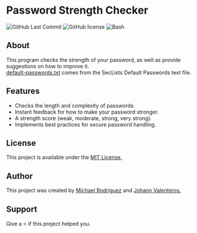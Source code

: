 # Password Strength Checker

![GitHub Last Commit](https://img.shields.io/github/last-commit/michaeldriguez/password-strength-checker)
![GitHub license](https://img.shields.io/github/license/michaeldriguez/password-strength-checker)
![Bash](https://img.shields.io/badge/Bash-4EAA25?logo=gnubash&logoColor=fff)

## About

This program checks the strength of your password, as well as provide suggestions on how to improve it. <br>
[default-passwords.txt](https://github.com/danielmiessler/SecLists/blob/master/Passwords/Default-Credentials/default-passwords.txt) comes from the SecLists Default Passwords text file.

## Features

- Checks the length and complexity of passwords.
- Instant feedback for how to make your password stronger.
- A strength score (weak, moderate, strong, very strong).
- Implements best practices for secure password handling.

## License

This project is available under the [MIT License.](https://github.com/MichaelDriguez/password-strength-checker/blob/main/LICENSE)

## Author

This project was created by [Michael Rodriguez](https://github.com/MichaelDriguez) and [Johann Valenteros.](https://github.com/jvalenteros)

## Support

Give a ⭐️ if this project helped you.

